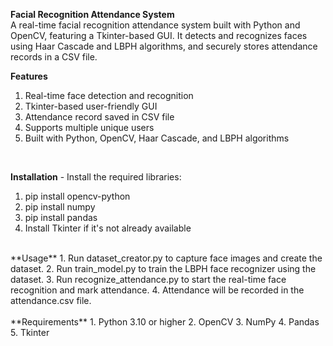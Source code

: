 **Facial Recognition Attendance System**<br>
A real-time facial recognition attendance system built with Python and OpenCV, featuring a Tkinter-based GUI. It detects and recognizes faces using Haar Cascade and LBPH algorithms, and securely stores attendance records in a CSV file.<br>


**Features**
1. Real-time face detection and recognition
2. Tkinter-based user-friendly GUI
3. Attendance record saved in CSV file
4. Supports multiple unique users
5. Built with Python, OpenCV, Haar Cascade, and LBPH algorithms
<br>

**Installation** - Install the required libraries:
1. pip install opencv-python
2. pip install numpy
3. pip install pandas
4. Install Tkinter if it's not already available<br>

<br>
**Usage**
1. Run dataset_creator.py to capture face images and create the dataset.
2. Run train_model.py to train the LBPH face recognizer using the dataset.
3. Run recognize_attendance.py to start the real-time face recognition and mark attendance.
4. Attendance will be recorded in the attendance.csv file.<br>

<br>
**Requirements**
1. Python 3.10 or higher
2. OpenCV
3. NumPy
4. Pandas
5. Tkinter




